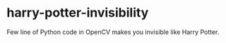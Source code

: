 # harry-potter-invisibility
Few line of Python code in OpenCV makes you invisible like Harry Potter.
